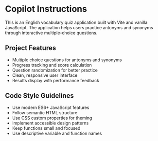 # Copilot Instructions

<!-- Use this file to provide workspace-specific custom instructions to Copilot. For more details, visit https://code.visualstudio.com/docs/copilot/copilot-customization#_use-a-githubcopilotinstructionsmd-file -->

This is an English vocabulary quiz application built with Vite and vanilla JavaScript. The application helps users practice antonyms and synonyms through interactive multiple-choice questions.

## Project Features
- Multiple choice questions for antonyms and synonyms
- Progress tracking and score calculation  
- Question randomization for better practice
- Clean, responsive user interface
- Results display with performance feedback

## Code Style Guidelines
- Use modern ES6+ JavaScript features
- Follow semantic HTML structure
- Use CSS custom properties for theming
- Implement accessible design patterns
- Keep functions small and focused
- Use descriptive variable and function names
